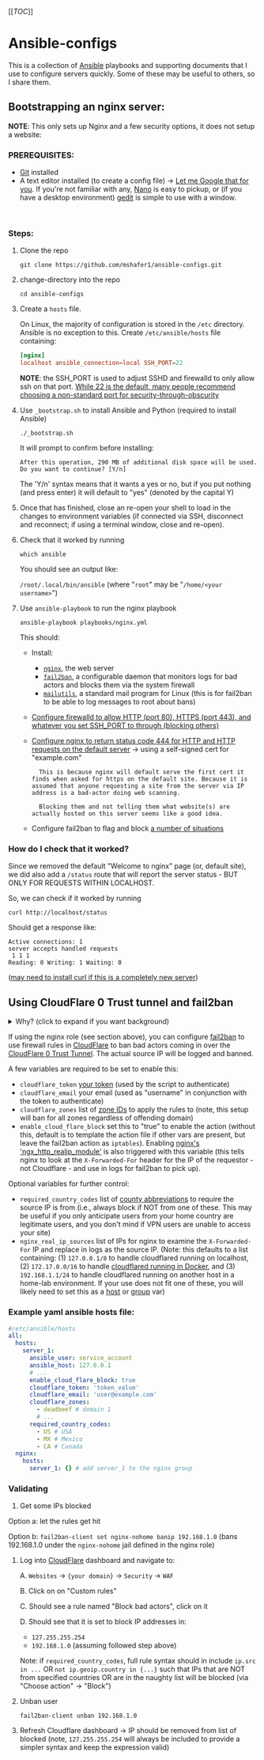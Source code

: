
[[_TOC_]]

# Ansible-configs

This is a collection of [Ansible](https://docs.ansible.com/ansible/latest/getting_started/index.html) playbooks and supporting documents that I use to configure servers quickly. Some of these may be useful to others, so I share them.

## Bootstrapping an nginx server:

**NOTE**: This only sets up Nginx and a few security options, it does not setup a website:

### PREREQUISITES:
* [Git](https://git-scm.com/downloads) installed
* A text editor installed (to create a config file) -> [Let me Google that for you](https://www.google.com/search?q=linux+console+text+editors&rlz=1C1GCEA_enUS1012US1012&sxsrf=APwXEdcWzTFj03j8fyh7jqjCnFsnF4WeTw%3A1680383561573&ei=SZ4oZIHCIpquqtsPjLSa6AE&ved=0ahUKEwjBipjKzIn-AhUal2oFHQyaBh0Q4dUDCBA&uact=5&oq=linux+console+text+editors&gs_lcp=Cgxnd3Mtd2l6LXNlcnAQAzIFCAAQgAQyBggAEBYQHjIGCAAQFhAeMgYIABAWEB4yBggAEBYQHjIGCAAQFhAeMgYIABAWEB4yBggAEBYQHjIGCAAQFhAeMgYIABAWEB46BwgAEIoFEEM6BggAEAcQHjoICAAQigUQkQI6BAgjECc6CAgAEIAEELEDOg4ILhCABBCxAxDHARDRAzoKCAAQgAQQFBCHAjoLCAAQFhAeEA8Q8QRKBAhBGABQAFjGI2DIJGgAcAF4AIABfYgB1BCSAQQxOC41mAEAoAEBwAEB&sclient=gws-wiz-serp). If you're not familiar with any, [Nano](https://www.howtogeek.com/42980/the-beginners-guide-to-nano-the-linux-command-line-text-editor/#:~:text=Running%20Nano&text=To%20open%20nano%20with%20an,nano%E2%80%9D%20at%20the%20command%20prompt.&text=Nano%20will%20follow%20the%20path,at%20the%20default%20nano%20screen.) is easy to pickup, or (if you have a desktop environment) [gedit](https://itsfoss.com/install-gedit-ubuntu/) is simple to use with a window.

<br/>

### Steps:

1. Clone the repo

    `git clone https://github.com/mshafer1/ansible-configs.git`

1. change-directory into the repo

    `cd ansible-configs`

1. Create a `hosts` file.

    On Linux, the majority of configuration is stored in the `/etc` directory. Ansible is no exception to this. Create `/etc/ansible/hosts` file containing:
    ```toml
    [nginx]
    localhost ansible_connection=local SSH_PORT=22
    ```

    **NOTE**: the SSH_PORT is used to adjust SSHD and firewalld to only allow ssh on that port. [While 22 is the default, many people recommend choosing a non-standard port for security-through-obscurity](https://www.howtogeek.com/443156/the-best-ways-to-secure-your-ssh-server/#:~:text=are%20being%20rejected.-,Avoid%20Port%2022,-Port%2022%20is)

1. Use `_bootstrap.sh` to install Ansible and Python (required to install Ansible)

    `./_bootstrap.sh`

    It will prompt to confirm before installing:
    ```
    After this operation, 290 MB of additional disk space will be used.
    Do you want to continue? [Y/n]
    ```
    The 'Y/n' syntax means that it wants a yes or no, but if you put nothing (and press enter) it will default to "yes" (denoted by the capital Y)

1. Once that has finished, close an re-open your shell to load in the changes to environment variables (if connected via SSH, disconnect and reconnect; if using a terminal window, close and re-open).

1. Check that it worked by running

    `which ansible`

    You should see an output like:

    `/root/.local/bin/ansible`
    (where "`root`" may be "`/home/<your username>`")

1. Use `ansible-playbook` to run the nginx playbook

    `ansible-playbook playbooks/nginx.yml`

    This should:
    * Install:
        - [`nginx`](https://www.nginx.com/), the web server
        - [`fail2ban`](https://www.fail2ban.org/wiki/index.php/Main_Page), a configurable daemon that monitors logs for bad actors and blocks them via the system firewall
        - [`mailutils`](https://packages.debian.org/stretch/mailutils), a standard mail program for Linux (this is for fail2ban to be able to log messages to root about bans)
    * [Configure firewalld to allow HTTP (port 80),  HTTPS (port 443), and whatever you set SSH_PORT to through (blocking others)](https://github.com/mshafer1/ansible-configs/blob/master/playbooks/roles/nginx/tasks/main.yml#L8)
    * [Configure nginx to return status code 444 for HTTP and HTTP requests on the default server](https://github.com/mshafer1/ansible-configs/blob/master/playbooks/roles/nginx/tasks/main.yml#L37) -> using a self-signed cert for "example.com"


            This is because nginx will default serve the first cert it finds when asked for https on the default site. Because it is assumed that anyone requesting a site from the server via IP address is a bad-actor doing web scanning. 
            
            Blocking them and not telling them what website(s) are actually hosted on this server seems like a good idea.
    
    * Configure fail2ban to flag and block [a number of situations](https://github.com/mshafer1/ansible-configs/blob/master/playbooks/roles/nginx/tasks/main.yml#:~:text=%2D%20name%3A-,Configure%20fail2ban,-become%3A%20true)



### **How do I check that it worked**?
Since we removed the default "Welcome to nginx" page (or, default site), we did also add a `/status` route that will report the server status - BUT ONLY FOR REQUESTS WITHIN LOCALHOST.

So, we can check if it worked by running 

`curl http://localhost/status`

Should get a response like:
```
Active connections: 1
server accepts handled requests
 1 1 1
Reading: 0 Writing: 1 Waiting: 0
```

([may need to install curl if this is a completely new server](https://command-not-found.com/curl))


## Using CloudFlare 0 Trust tunnel and fail2ban

<details>
<summary>Why? (click to expand if you want background)</summary>

I started working on using Fail2Ban's built-in Cloudflare action and got it working (and found how to validate) only to be met with a header saying:

> The Firewall Rules API and the associated Cloudflare Filters API are now deprecated. These APIs will stop working on 2025-01-15. You must migrate any automation based on the Firewall Rules API or Cloudflare Filters API to the Rulesets API before this date to prevent any issues.
>
>[source](https://web.archive.org/web/20240817201327/https://developers.cloudflare.com/waf/reference/migration-guides/firewall-rules-to-custom-rules/#relevant-changes-for-api-users)

So, ... I set to work figuring out how to adapt the concept to work with the [Rulesets API](https://web.archive.org/web/20240818003927/https://developers.cloudflare.com/waf/custom-rules/create-api/#example-b).

The result was this:
* A logging config that sets nginx logs to show [the forwarded IP]()
* a custom `cloufdflare-ban` action that is generated using `zone` IDs ([roughly equivalent to domain names](https://web.archive.org/web/20240808031659/https://developers.cloudflare.com/fundamentals/setup/find-account-and-zone-ids/))
* a Python helper script that handles the posting the current block rule ([idempotent](https://en.wikipedia.org/wiki/Idempotence)) 
</details>

If using the nginx role (see section above), you can configure [fail2ban]() to use firewall rules in [CloudFlare](https://www.cloudflare.com/) to ban bad actors coming in over the [CloudFlare 0 Trust Tunnel](https://developers.cloudflare.com/cloudflare-one/). The actual source IP will be logged and banned.

A few variables are required to be set to enable this:
* `cloudflare_token` [your token](https://developers.cloudflare.com/fundamentals/api/get-started/keys/#:~:text=your%20API%20key%3A-,Log%20in%20to%20the%20Cloudflare%20dashboard%20Open%20external%20link,to%20My%20Profile%20%3E%20API%20Tokens.) (used by the script to authenticate)
* `cloudflare_email` your email (used as "username" in conjunction with the token to authenticate)
* `cloudflare_zones` list of [zone IDs](https://developers.cloudflare.com/fundamentals/setup/find-account-and-zone-ids/) to apply the rules to (note, this setup will ban for all zones regardless of offending domain)
* `enable_cloud_flare_block` set this to "true" to enable the action (without this, default is to template the action file if other vars are present, but leave the fail2ban action as `iptables`). Enabling [nginx's 'ngx_http_realip_module'](https://nginx.org/en/docs/http/ngx_http_realip_module.html) is also triggered with this variable (this tells nginx to look at the `X-Forwarded-For` header for the IP of the requestor - not Cloudflare - and use in logs for fail2ban to pick up).


Optional variables for further control:
* `required_country_codes` list of [county abbreviations](https://developers.cloudflare.com/waf/custom-rules/use-cases/allow-traffic-from-specific-countries/) to require the source IP is from (i.e., always block if NOT from one of these. This may be useful if you only anticipate users from your home country are legitimate users, and you don't mind if VPN users are unable to access your site)
* `nginx_real_ip_sources` list of IPs for nginx to examine the `X-Forwarded-For` IP and replace in logs as the source IP. (Note: this defaults to a list containing: (1) `127.0.0.1/8` to handle cloudflared running on localhost, (2) `172.17.0.0/16` to handle [cloudflared running in Docker](https://support.hyperglance.com/knowledge/changing-the-default-docker-subnet#:~:text=By%20default%2C%20Docker%20uses%20172.17.0.0/16.), and (3) `192.168.1.1/24` to handle cloudflared running on another host in a home-lab environment. If your use does not fit one of these, you will likely need to set this as a [host](https://docs.ansible.com/ansible/latest/inventory_guide/intro_inventory.html#adding-variables-to-inventory) or [group](https://docs.ansible.com/ansible/latest/inventory_guide/intro_inventory.html#assigning-a-variable-to-many-machines-group-variables) var)

### Example yaml ansible hosts file:
```yaml
#/etc/ansible/hosts
all:
  hosts:
    server_1:
      ansible_user: service_account
      ansible_host: 127.0.0.1
      # ...
      enable_cloud_flare_block: true
      cloudflare_token: 'token_value'
      cloudflare_email: 'user@example.com'
      cloudflare_zones:
        - deadbeef # domain 1
        # ...
      required_country_codes:
        - US # USA
        - MX # Mexico
        - CA # Canada
  nginx:
    hosts:
      server_1: {} # add server_1 to the nginx group
```

### Validating

1. Get some IPs blocked

  Option a: let the rules get hit
  
  Option b: `fail2ban-client set nginx-nohome banip 192.168.1.0` (bans 192.168.1.0 under the `nginx-nohome` jail defined in the nginx role)
  
1. Log into [CloudFlare](https://www.cloudflare.com/) dashboard and navigate to:

    A. `Websites` -> `{your domain}` -> `Security` -> `WAF`

    B. Click on on "Custom rules"

    C. Should see a rule named "Block bad actors", click on it

    D. Should see that it is set to block IP addresses in:
      - `127.255.255.254`
      - `192.168.1.0` (assuming followed step above)
      
      Note: if `required_country_codes`, full rule syntax should in include `ip.src in ...` OR `not ip.geoip.country in {...}` such that IPs that are NOT from specified countries OR are in the naughty list will be blocked (via "Choose action" -> "Block")

1. Unban user

    `fail2ban-client unban 192.168.1.0`

1. Refresh Cloudflare dashboard -> IP should be removed from list of blocked (note, `127.255.255.254` will always be included to provide a simpler syntax and keep the expression valid)
